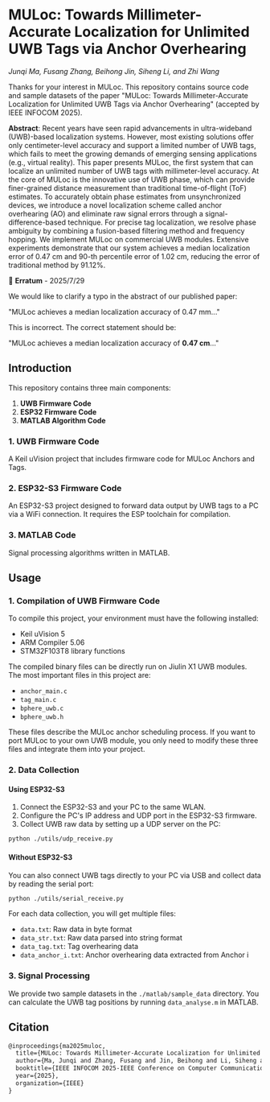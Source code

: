 # MULoc: Towards Millimeter-Accurate Localization for Unlimited UWB Tags via Anchor Overhearing

*Junqi Ma, Fusang Zhang, Beihong Jin, Siheng Li, and Zhi Wang*

Thanks for your interest in MULoc. This repository contains source code and sample datasets of the paper "MULoc: Towards Millimeter-Accurate Localization for Unlimited UWB Tags via Anchor Overhearing" (accepted by IEEE INFOCOM 2025).

**Abstract**: Recent years have seen rapid advancements in ultra-wideband (UWB)-based localization systems. However, most existing solutions offer only centimeter-level accuracy and support a limited number of UWB tags, which fails to meet the growing demands of emerging sensing applications (e.g., virtual reality). This paper presents MULoc, the first system that can localize an unlimited number of UWB tags with millimeter-level accuracy. At the core of MULoc is the innovative use of UWB phase, which can provide finer-grained distance measurement than traditional time-of-flight (ToF) estimates. To accurately obtain phase estimates from unsynchronized devices, we introduce a novel localization scheme called anchor overhearing (AO) and eliminate raw signal errors through a signal-difference-based technique. For precise tag localization, we resolve phase ambiguity by combining a fusion-based filtering method and frequency hopping. We implement MULoc on commercial UWB modules. Extensive experiments demonstrate that our system achieves a median localization error of 0.47 cm and 90-th percentile error of 1.02 cm, reducing the error of traditional method by 91.12%.

📌 **Erratum** - 2025/7/29

We would like to clarify a typo in the abstract of our published paper:

"MULoc achieves a median localization accuracy of 0.47 mm..."

This is incorrect. The correct statement should be:

"MULoc achieves a median localization accuracy of **0.47 cm**..."

## Introduction

This repository contains three main components:

1. **UWB Firmware Code**
2. **ESP32 Firmware Code**
3. **MATLAB Algorithm Code**

### 1. UWB Firmware Code

A Keil uVision project that includes firmware code for MULoc Anchors and Tags. 

### 2. ESP32-S3 Firmware Code

An ESP32-S3 project designed to forward data output by UWB tags to a PC via a WiFi connection. It requires the ESP toolchain for compilation. 

### 3. MATLAB Code

Signal processing algorithms written in MATLAB.

## Usage

### 1. Compilation of UWB Firmware Code

To compile this project, your environment must have the following installed:

- Keil uVision 5
- ARM Compiler 5.06
- STM32F103T8 library functions

The compiled binary files can be directly run on Jiulin X1 UWB modules. The most important files in this project are:

- `anchor_main.c`
- `tag_main.c`
- `bphere_uwb.c`
- `bphere_uwb.h`

These files describe the MULoc anchor scheduling process. If you want to port MULoc to your own UWB module, you only need to modify these three files and integrate them into your project.

### 2. Data Collection

#### Using ESP32-S3

1. Connect the ESP32-S3 and your PC to the same WLAN.
2. Configure the PC's IP address and UDP port in the ESP32-S3 firmware.
3. Collect UWB raw data by setting up a UDP server on the PC:

```bash
python ./utils/udp_receive.py
```

#### Without ESP32-S3

You can also connect UWB tags directly to your PC via USB and collect data by reading the serial port:

```bash
python ./utils/serial_receive.py
```

For each data collection, you will get multiple files:

- `data.txt`: Raw data in byte format
- `data_str.txt`: Raw data parsed into string format
- `data_tag.txt`: Tag overhearing data
- `data_anchor_i.txt`: Anchor overhearing data extracted from Anchor i

### 3. Signal Processing

We provide two sample datasets in the `./matlab/sample_data` directory. You can calculate the UWB tag positions by running `data_analyse.m` in MATLAB.

## Citation

```latex
@inproceedings{ma2025muloc,
  title={MULoc: Towards Millimeter-Accurate Localization for Unlimited UWB Tags via Anchor Overhearing},
  author={Ma, Junqi and Zhang, Fusang and Jin, Beihong and Li, Siheng and Wang, Zhi},
  booktitle={IEEE INFOCOM 2025-IEEE Conference on Computer Communications},
  year={2025},
  organization={IEEE}
}
```


